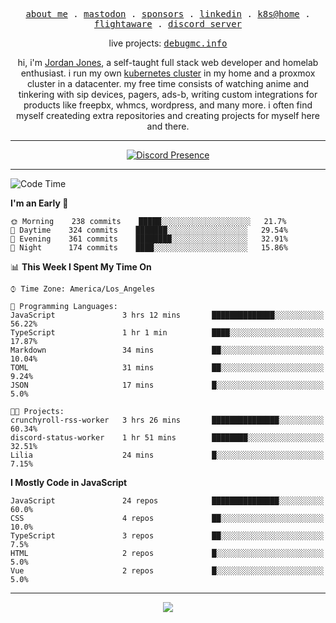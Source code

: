 <p align="center">
  <samp>
    <a href="https://jordanjones.org/">about me</a> .
    <a href="https://mastodon.social/@kashall">mastodon</a> .
    <a href="https://github.com/sponsors/kashalls">sponsors</a> .
    <a href="https://linkedin.com/in/jordpjones">linkedin</a> .
    <a href="https://github.com/kashalls/home-cluster">k8s@home</a> .
    <a href="https://flightaware.com/adsb/stats/user/kashalls">flightaware</a> .
    <a href="https://discord.gg/ctgrp8k">discord server</a>
  </samp>
</p>

<p align="center">
  live projects: 
  <samp>
    <a href="https://debugmc.info">debugmc.info</a>
  </samp>
</p>

<p align="center">hi, i'm <a href="https://jordanjones.org/">Jordan Jones</a>, a self-taught full stack web developer and homelab enthusiast. i run my own <a href="https://github.com/kashalls/home-cluster">kubernetes cluster</a> in my home and a proxmox cluster in a datacenter. my free time consists of watching anime and tinkering with sip devices, pagers, ads-b, writing custom integrations for products like freepbx, whmcs, wordpress, and many more. i often find myself createding extra repositories and creating projects for myself here and there. </p>

---
<div align="center">

[![Discord Presence](https://lanyard.cnrad.dev/api/201077739589992448)](https://discord.com/users/201077739589992448)

</div>

---

<!--START_SECTION:waka-->
![Code Time](http://img.shields.io/badge/Code%20Time-1%2C203%20hrs%2035%20mins-blue)

**I'm an Early 🐤** 

```text
🌞 Morning    238 commits    █████░░░░░░░░░░░░░░░░░░░░   21.7% 
🌆 Daytime    324 commits    ███████░░░░░░░░░░░░░░░░░░   29.54% 
🌃 Evening    361 commits    ████████░░░░░░░░░░░░░░░░░   32.91% 
🌙 Night      174 commits    ████░░░░░░░░░░░░░░░░░░░░░   15.86%

```


📊 **This Week I Spent My Time On** 

```text
⌚︎ Time Zone: America/Los_Angeles

💬 Programming Languages: 
JavaScript               3 hrs 12 mins       ██████████████░░░░░░░░░░░   56.22% 
TypeScript               1 hr 1 min          ████░░░░░░░░░░░░░░░░░░░░░   17.87% 
Markdown                 34 mins             ██░░░░░░░░░░░░░░░░░░░░░░░   10.04% 
TOML                     31 mins             ██░░░░░░░░░░░░░░░░░░░░░░░   9.24% 
JSON                     17 mins             █░░░░░░░░░░░░░░░░░░░░░░░░   5.0%

🐱‍💻 Projects: 
crunchyroll-rss-worker   3 hrs 26 mins       ███████████████░░░░░░░░░░   60.34% 
discord-status-worker    1 hr 51 mins        ████████░░░░░░░░░░░░░░░░░   32.51% 
Lilia                    24 mins             █░░░░░░░░░░░░░░░░░░░░░░░░   7.15%

```

**I Mostly Code in JavaScript** 

```text
JavaScript               24 repos            ███████████████░░░░░░░░░░   60.0% 
CSS                      4 repos             ██░░░░░░░░░░░░░░░░░░░░░░░   10.0% 
TypeScript               3 repos             ██░░░░░░░░░░░░░░░░░░░░░░░   7.5% 
HTML                     2 repos             █░░░░░░░░░░░░░░░░░░░░░░░░   5.0% 
Vue                      2 repos             █░░░░░░░░░░░░░░░░░░░░░░░░   5.0%

```



<!--END_SECTION:waka-->

---

<p align="center">
  <a href="https://github.com/sponsors/kashalls">
    <img src='https://cdn.jsdelivr.net/gh/kashalls/kashalls/sponsors/sponsors.svg'/>
  </a>
</p>
